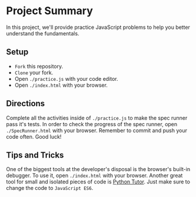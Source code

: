 # Project Summary

In this project, we'll provide practice JavaScript problems to help you better understand the fundamentals.

## Setup

- `Fork` this repository.
- `Clone` your fork.
- Open `./practice.js` with your code editor.
- Open `./index.html` with your browser.

## Directions

Complete all the activities inside of `./practice.js` to make the spec runner pass it's tests. In order to check the progress of the spec runner, open `./SpecRunner.html` with your browser. Remember to commit and push your code often. Good luck!

## Tips and Tricks

One of the biggest tools at the developer's disposal is the browser's built-in debugger. To use it, open `./index.html` with your browser. Another great tool for small and isolated pieces of code is <a href="http://www.pythontutor.com/visualize.html#">Python Tutor</a>. Just make sure to change the code to `JavaScript ES6`.

